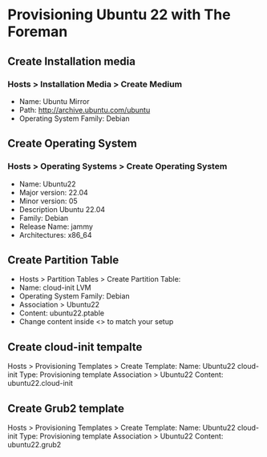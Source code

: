 # Provisioning Ubuntu 22 with The Foreman


## Create Installation media

### Hosts > Installation Media > Create Medium

* Name: Ubuntu Mirror
* Path: http://archive.ubuntu.com/ubuntu
* Operating System Family: Debian

## Create Operating System

### Hosts > Operating Systems > Create Operating System

* Name: Ubuntu22
* Major version: 22.04
* Minor version: 05
* Description Ubuntu 22.04
* Family: Debian
* Release Name: jammy
* Architectures: x86_64

## Create Partition Table

* Hosts > Partition Tables > Create Partition Table:
* Name: cloud-init LVM
* Operating System Family: Debian
* Association > Ubuntu22
* Content: ubuntu22.ptable
* Change content inside <> to match your setup

## Create cloud-init tempalte

Hosts > Provisioning Templates > Create Template:
Name: Ubuntu22 cloud-init
Type: Provisioning template
Association > Ubuntu22
Content: ubuntu22.cloud-init

## Create Grub2 template

Hosts > Provisioning Templates > Create Template:
Name: Ubuntu22 cloud-init
Type: Provisioning template
Association > Ubuntu22
Content: ubuntu22.grub2
